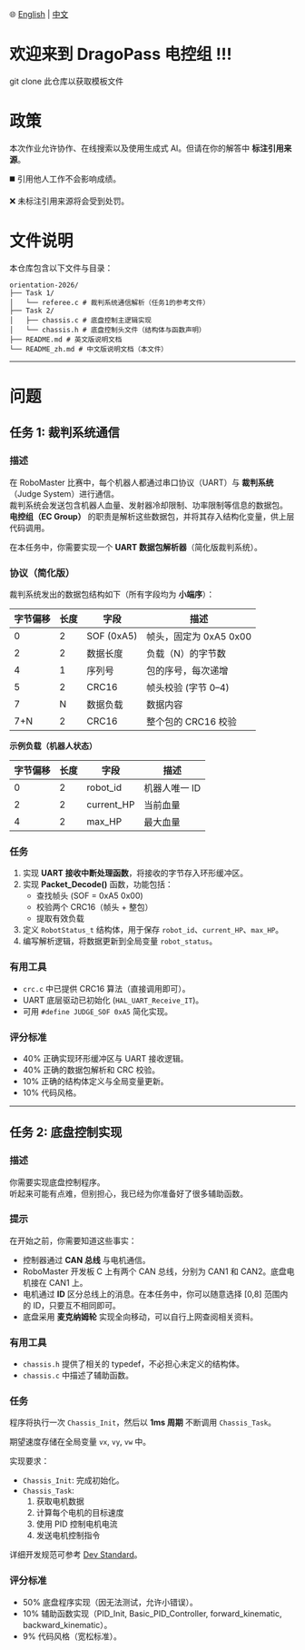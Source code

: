 🌐 [English](README.md) | [中文](README_zh.md)

# 欢迎来到 DragoPass 电控组 !!!
git clone 此仓库以获取模板文件

# 政策
本次作业允许协作、在线搜索以及使用生成式 AI。但请在你的解答中 **标注引用来源**。  

:black_medium_square: 引用他人工作不会影响成绩。  

:x: 未标注引用来源将会受到处罚。  

# 文件说明
本仓库包含以下文件与目录：  

```
orientation-2026/
├── Task 1/
│   └── referee.c # 裁判系统通信解析（任务1的参考文件）
├── Task 2/
│   ├── chassis.c # 底盘控制主逻辑实现
│   └── chassis.h # 底盘控制头文件（结构体与函数声明）
├── README.md # 英文版说明文档
└── README_zh.md # 中文版说明文档（本文件）
```

---

# 问题
## 任务 1: 裁判系统通信

### 描述
在 RoboMaster 比赛中，每个机器人都通过串口协议（UART）与 **裁判系统**（Judge System）进行通信。  
裁判系统会发送包含机器人血量、发射器冷却限制、功率限制等信息的数据包。  
**电控组（EC Group）** 的职责是解析这些数据包，并将其存入结构化变量，供上层代码调用。  

在本任务中，你需要实现一个 **UART 数据包解析器**（简化版裁判系统）。  

### 协议（简化版）
裁判系统发出的数据包结构如下（所有字段均为 **小端序**）：  

| 字节偏移 | 长度 | 字段         | 描述                                  |
|----------|------|--------------|---------------------------------------|
| 0        | 2    | SOF (0xA5)   | 帧头，固定为 0xA5 0x00                |
| 2        | 2    | 数据长度     | 负载（N）的字节数                     |
| 4        | 1    | 序列号       | 包的序号，每次递增                    |
| 5        | 2    | CRC16        | 帧头校验 (字节 0–4)                   |
| 7        | N    | 数据负载     | 数据内容                              |
| 7+N      | 2    | CRC16        | 整个包的 CRC16 校验                   |

**示例负载（机器人状态）**  

| 字节偏移 | 长度 | 字段         | 描述               |
|----------|------|--------------|--------------------|
| 0        | 2    | robot_id     | 机器人唯一 ID      |
| 2        | 2    | current_HP   | 当前血量           |
| 4        | 2    | max_HP       | 最大血量           |

### 任务
1. 实现 **UART 接收中断处理函数**，将接收的字节存入环形缓冲区。  
2. 实现 **Packet_Decode()** 函数，功能包括：  
   - 查找帧头 (SOF = 0xA5 0x00)  
   - 校验两个 CRC16（帧头 + 整包）  
   - 提取有效负载  
3. 定义 `RobotStatus_t` 结构体，用于保存 `robot_id`、`current_HP`、`max_HP`。  
4. 编写解析逻辑，将数据更新到全局变量 `robot_status`。  

### 有用工具
- `crc.c` 中已提供 CRC16 算法（直接调用即可）。  
- UART 底层驱动已初始化 (`HAL_UART_Receive_IT`)。  
- 可用 `#define JUDGE_SOF 0xA5` 简化实现。  

### 评分标准
- 40% 正确实现环形缓冲区与 UART 接收逻辑。  
- 40% 正确的数据包解析和 CRC 校验。  
- 10% 正确的结构体定义与全局变量更新。  
- 10% 代码风格。  

---

## 任务 2: 底盘控制实现

### 描述
你需要实现底盘控制程序。  
听起来可能有点难，但别担心，我已经为你准备好了很多辅助函数。  

### 提示
在开始之前，你需要知道这些事实：  

- 控制器通过 **CAN 总线** 与电机通信。  
- RoboMaster 开发板 C 上有两个 CAN 总线，分别为 CAN1 和 CAN2。底盘电机接在 CAN1 上。  
- 电机通过 **ID** 区分总线上的消息。在本任务中，你可以随意选择 [0,8] 范围内的 ID，只要互不相同即可。  
- 底盘采用 **麦克纳姆轮** 实现全向移动，可以自行上网查阅相关资料。  

### 有用工具
- `chassis.h` 提供了相关的 typedef，不必担心未定义的结构体。  
- `chassis.c` 中描述了辅助函数。  

### 任务
程序将执行一次 `Chassis_Init`，然后以 **1ms 周期** 不断调用 `Chassis_Task`。  

期望速度存储在全局变量 `vx`, `vy`, `vw` 中。  

实现要求：  
- `Chassis_Init`: 完成初始化。  
- `Chassis_Task`:  
  1. 获取电机数据  
  2. 计算每个电机的目标速度  
  3. 使用 PID 控制电机电流  
  4. 发送电机控制指令  

详细开发规范可参考 [Dev Standard](https://github.com/RM-DragoPass-EC-Group/.github/blob/main/profile/Development%20Standard/Development%20Standard.md)。  

### 评分标准
- 50% 底盘程序实现（因无法测试，允许小错误）。  
- 10% 辅助函数实现（PID_Init, Basic_PID_Controller, forward_kinematic, backward_kinematic）。  
- 9% 代码风格（宽松标准）。  

